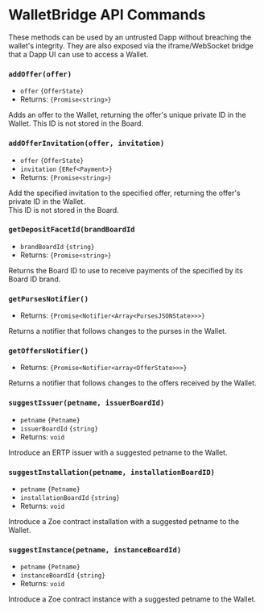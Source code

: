 # WalletBridge API Commands    
    
These methods can be used by an untrusted Dapp without breaching the wallet's 
integrity.  They are also exposed via the iframe/WebSocket bridge that a 
Dapp UI can use to access a Wallet.
 
### `addOffer(offer)`
- `offer` `{OfferState}`
- Returns: `{Promise<string>}`

Adds an offer to the Wallet, returning the offer's unique private ID in the Wallet.
This ID is not stored in the Board.

### `addOfferInvitation(offer, invitation)`
- `offer` `{OfferState}`
- `invitation` `{ERef<Payment>}`
- Returns: `{Promise<string>}`

Add the specified invitation to the specified offer, returning the offer's private ID in the Wallet.  
This ID is not stored in the Board.

### `getDepositFacetId(brandBoardId`
- `brandBoardId` `{string}`
- Returns: `{Promise<string>}`

Returns the Board ID to use to receive payments of the specified by its Board ID brand.

### `getPursesNotifier()`
- Returns: `{Promise<Notifier<Array<PursesJSONState>>>}`

Returns a notifier that follows changes to the purses in the Wallet.

### `getOffersNotifier()`
- Returns: `{Promise<Notifier<array<OfferState>>>}`

Returns a notifier that follows changes to the offers received by the Wallet.

### `suggestIssuer(petname, issuerBoardId)`
- `petname` `{Petname}`
- `issuerBoardId` `{string}`
- Returns: `void`

Introduce an ERTP issuer with a suggested petname to the Wallet.

### `suggestInstallation(petname, installationBoardID)`
- `petname` `{Petname}`
- `installationBoardId` `{string}`
- Returns: `void`

Introduce a Zoe contract installation with a suggested petname to the Wallet.

### `suggestInstance(petname, instanceBoardId)`
- `petname` `{Petname}`
- `instanceBoardId` `{string}`
- Returns: `void`

Introduce a Zoe contract instance with a suggested petname to the Wallet.
